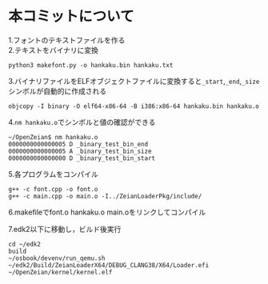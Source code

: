 # 本コミットについて
1.フォントのテキストファイルを作る  
2.テキストをバイナリに変換
```
python3 makefont.py -o hankaku.bin hankaku.txt
```
3.バイナリファイルをELFオブジェクトファイルに変換すると`_start`,`_end`,`_size`シンボルが自動的に作成される
```
objcopy -I binary -O elf64-x86-64 -B i386:x86-64 hankaku.bin hankaku.o
```

4.`nm hankaku.o`でシンボルと値の確認ができる

```
~/OpenZeian$ nm hankaku.o
0000000000000005 D _binary_test_bin_end
0000000000000005 A _binary_test_bin_size
0000000000000000 D _binary_test_bin_start
```
5.各プログラムをコンパイル
```
g++ -c font.cpp -o font.o
g++ -c main.cpp -o main.o -I../ZeianLoaderPkg/include/
```
6.makefileでfont.o hankaku.o main.oをリンクしてコンパイル  

7.edk2以下に移動し，ビルド後実行
```
cd ~/edk2
build
~/osbook/devenv/run_qemu.sh ~/edk2/Build/ZeianLoaderX64/DEBUG_CLANG38/X64/Loader.efi ~/OpenZeian/kernel/kernel.elf
```